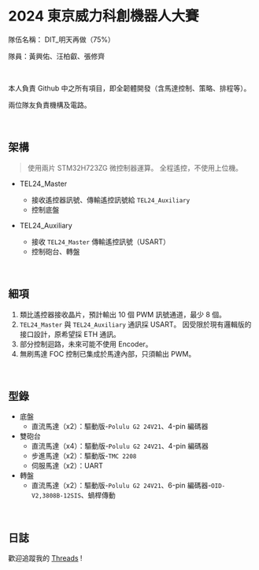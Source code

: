 # 2024 東京威力科創機器人大賽

隊伍名稱： DIT_明天再做（75%）

隊員：黃興佑、汪柏叡、張修齊

</br>

本人負責 Github 中之所有項目，即全韌體開發（含馬達控制、策略、排程等）。

兩位隊友負責機構及電路。

</br>

## 架構

> 使用兩片 STM32H723ZG 微控制器運算。
> 全程遙控，不使用上位機。

* TEL24_Master
  * 接收遙控器訊號、傳輸遙控訊號給 `TEL24_Auxiliary`
  * 控制底盤

* TEL24_Auxiliary
  * 接收 `TEL24_Master` 傳輸遙控訊號（USART）
  * 控制砲台、轉盤

</br>

## 細項

1. 類比遙控器接收晶片，預計輸出 10 個 PWM 訊號通道，最少 8 個。
2. `TEL24_Master` 與 `TEL24_Auxiliary` 通訊採 USART。
因受限於現有邏輯版的接口設計，原希望採 ETH 通訊。
3. 部分控制迴路，未來可能不使用 Encoder。
4. 無刷馬達 FOC 控制已集成於馬達內部，只須輸出 PWM。

</br>

## 型錄

* 底盤
  * 直流馬達（x2）：驅動版-`Polulu G2 24V21`、4-pin 編碼器
* 雙砲台
  * 直流馬達（x4）：驅動版-`Polulu G2 24V21`、4-pin 編碼器
  * 步進馬達（x2）：驅動版-`TMC 2208`
  * 伺服馬達（x2）：UART
* 轉盤
  * 直流馬達（x2）：驅動版-`Polulu G2 24V21`、6-pin 編碼器-`OID-V2,3808B-12SIS`、蝸桿傳動

</br>

## 日誌

歡迎追蹤我的 [Threads](https://www.threads.net/@liebestraum_925) !